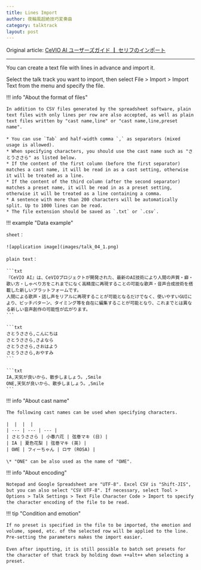 ```yaml
---
title: Lines Import
author: 夜輪風超絶技巧変奏曲
category: talktrack
layout: post
---
```

Original article: [CeVIO AI ユーザーズガイド ┃ セリフのインポート](https://cevio.jp/guide/cevio_ai/talktrack/talk_04/)

---

You can create a text file with lines in advance and import it.

Select the talk track you want to import, then select File > Import > Import Text from the menu and specify the file.

!!! info "About the format of files"

    In addition to CSV files generated by the spreadsheet software, plain text files with only lines per row are also accepted, as well as plain text files written by "cast name,line" or "cast name,line,preset name".

    * You can use `Tab` and half-width comma `,` as separators (mixed usage is allowed).
    * When specifying characters, you should use the cast name such as "さとうささら" as listed below.
    * If the content of the first column (before the first separator) matches a cast name, it will be read in as a cast setting, otherwise it will be treated as a line.
    * If the content of the third column (after the second separator) matches a preset name, it will be read in as a preset setting, otherwise it will be treated as a line containing a comma.
    * A sentence with more than 200 characters will be automatically split. Up to 1000 lines can be read.
    * The file extension should be saved as `.txt` or `.csv`.

!!! example "Data example"

    sheet：

    ![application image](images/talk_04_1.png)

    plain text：

    ```txt
    『CeVIO AI』は、CeVIOプロジェクトが開発された、最新のAI技術により人間の声質・癖・歌い方・しゃべり方をこれまでになく高精度に再現することの可能な歌声・音声合成技術を搭載した新しいプラットフォームです。
    人間による歌声・話し声をリアルに再現することが可能となるだけでなく、使いやすいGUIにより、ピッチパターン、タイミング等を自在に編集することが可能となり、これまでとは異なる新しい音声創作の可能性が広がります。
    ```

    ```txt
    さとうささら,こんにちは
    さとうささら,さよなら
    さとうささら,さおはよう
    さとうささら,おやすみ
    ```

    ```txt
    IA,天気が良いから、散歩しましょう。,Smile
    ONE,天気が良いから、散歩しましょう。,Smile
    ```

!!! info "About cast name"

    The following cast names can be used when specifying characters.

    |  |  |  |
    | --- | --- | --- |
    | さとうささら | 小春六花 | 弦巻マキ (日) |
    | IA | 夏色花梨 | 弦巻マキ (英) |
    | OИE | フィーちゃん | ロサ (ROSA) |
    
    \* "ONE" can be also used as the name of "OИE".

!!! info "About encoding"

    Notepad and Google Spreadsheet are "UTF-8". Excel CSV is "Shift-JIS", but you can also select "CSV UTF-8". If necessary, select Tool > Options > Talk Settings > Text File Character Code > Import to specify the character encoding of the file to be read.

!!! tip "Condition and emotion"

    If no preset is specified in the file to be imported, the emotion and volume, speed, etc. of the selected row will be applied to the line. Pre-setting the parameters makes the import easier.
    
    Even after inputting, it is still possible to batch set presets for the character of that track by holding down ++alt++ when selecting a preset.
